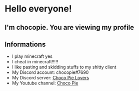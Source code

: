 # Hello everyone!

## I'm chocopie. You are viewing my profile

## Informations

* I play minecraft yes
* I cheat in minecraft!!!!!
* I like pasting and skidding stuffs to my shitty client
* My Discord account: chocopie#7690
* My Discord server: [Choco Pie Lovers](https://discord.gg/J7at59u)
* My Youtube channel: [Choco Pie](https://www.youtube.com/channel/UCHeXT2F-bUCSensYs6iQEng)

